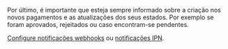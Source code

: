 Por último, é importante que esteja sempre informado sobre a criação nos novos pagamentos e as atualizações dos seus estados. Por exemplo se foram aprovados, rejeitados ou caso encontram-se pendentes.

[Configure notificações webhooks](https://www.mercadopago[FAKER][URL][DOMAIN]/developers/pt/guides/notifications/webhooks) ou [notificações IPN](https://www.mercadopago[FAKER][URL][DOMAIN]/developers/pt/guides/notifications/ipn).